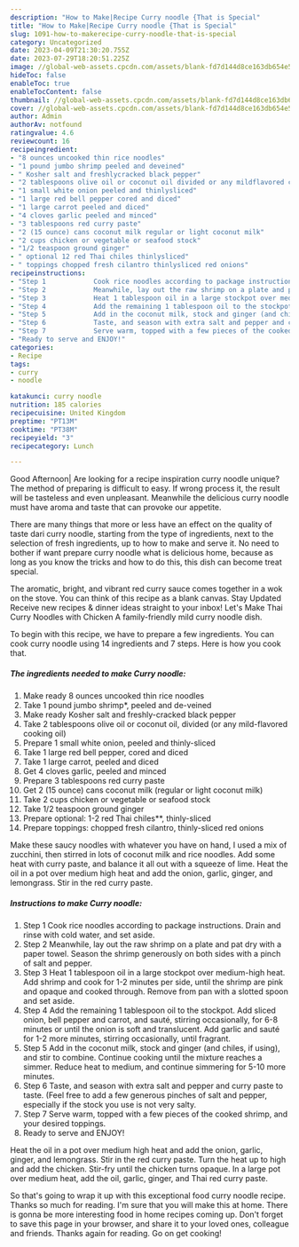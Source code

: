 ```yaml
---
description: "How to Make|Recipe Curry noodle {That is Special"
title: "How to Make|Recipe Curry noodle {That is Special"
slug: 1091-how-to-makerecipe-curry-noodle-that-is-special
category: Uncategorized
date: 2023-04-09T21:30:20.755Z
date: 2023-07-29T18:20:51.225Z
image: //global-web-assets.cpcdn.com/assets/blank-fd7d144d8ce163db654e5a02c40b08a2775adb7897d16e4062681dc7e1b2800f.png
hideToc: false
enableToc: true
enableTocContent: false
thumbnail: //global-web-assets.cpcdn.com/assets/blank-fd7d144d8ce163db654e5a02c40b08a2775adb7897d16e4062681dc7e1b2800f.png
cover: //global-web-assets.cpcdn.com/assets/blank-fd7d144d8ce163db654e5a02c40b08a2775adb7897d16e4062681dc7e1b2800f.png
author: Admin
authorAv: notfound
ratingvalue: 4.6
reviewcount: 16
recipeingredient:
- "8 ounces uncooked thin rice noodles"
- "1 pound jumbo shrimp peeled and deveined"
- " Kosher salt and freshlycracked black pepper"
- "2 tablespoons olive oil or coconut oil divided or any mildflavored cooking oil"
- "1 small white onion peeled and thinlysliced"
- "1 large red bell pepper cored and diced"
- "1 large carrot peeled and diced"
- "4 cloves garlic peeled and minced"
- "3 tablespoons red curry paste"
- "2 (15 ounce) cans coconut milk regular or light coconut milk"
- "2 cups chicken or vegetable or seafood stock"
- "1/2 teaspoon ground ginger"
- " optional 12 red Thai chiles thinlysliced"
- " toppings chopped fresh cilantro thinlysliced red onions"
recipeinstructions:
- "Step 1            Cook rice noodles according to package instructions. Drain and rinse with cold water, and set aside."
- "Step 2            Meanwhile, lay out the raw shrimp on a plate and pat dry with a paper towel. Season the shrimp generously on both sides with a pinch of salt and pepper."
- "Step 3            Heat 1 tablespoon oil in a large stockpot over medium-high heat. Add shrimp and cook for 1-2 minutes per side, until the shrimp are pink and opaque and cooked through. Remove from pan with a slotted spoon and set aside."
- "Step 4            Add the remaining 1 tablespoon oil to the stockpot. Add sliced onion, bell pepper and carrot, and sauté, stirring occasionally, for 6-8 minutes or until the onion is soft and translucent. Add garlic and sauté for 1-2 more minutes, stirring occasionally, until fragrant."
- "Step 5            Add in the coconut milk, stock and ginger (and chiles, if using), and stir to combine. Continue cooking until the mixture reaches a simmer. Reduce heat to medium, and continue simmering for 5-10 more minutes."
- "Step 6            Taste, and season with extra salt and pepper and curry paste to taste. (Feel free to add a few generous pinches of salt and pepper, especially if the stock you use is not very salty."
- "Step 7            Serve warm, topped with a few pieces of the cooked shrimp, and your desired toppings."
- "Ready to serve and ENJOY!"
categories:
- Recipe
tags:
- curry
- noodle

katakunci: curry noodle 
nutrition: 185 calories
recipecuisine: United Kingdom
preptime: "PT13M"
cooktime: "PT38M"
recipeyield: "3"
recipecategory: Lunch

---
```



Good Afternoon| Are looking for a recipe inspiration curry noodle unique? The method of preparing is difficult to easy. If wrong process it, the result will be tasteless and even unpleasant. Meanwhile the delicious curry noodle must have aroma and taste that can provoke our appetite.






There are many things that more or less have an effect on the quality of taste dari curry noodle, starting from the type of ingredients, next to the selection of fresh ingredients, up to how to make and serve it. No need to bother if want prepare curry noodle what is delicious home, because as long as you know the tricks and how to do this, this dish can become treat special.


The aromatic, bright, and vibrant red curry sauce comes together in a wok on the stove. You can think of this recipe as a blank canvas. Stay Updated Receive new recipes &amp; dinner ideas straight to your inbox! Let&#39;s Make Thai Curry Noodles with Chicken A family-friendly mild curry noodle dish.


To begin with this recipe, we have to prepare a few ingredients. You can cook curry noodle using 14 ingredients and 7 steps. Here is how you cook that.

<!--inarticleads1-->

##### The ingredients needed to make Curry noodle:

1. Make ready 8 ounces uncooked thin rice noodles
1. Take 1 pound jumbo shrimp*, peeled and de-veined
1. Make ready  Kosher salt and freshly-cracked black pepper
1. Take 2 tablespoons olive oil or coconut oil, divided (or any mild-flavored cooking oil)
1. Prepare 1 small white onion, peeled and thinly-sliced
1. Take 1 large red bell pepper, cored and diced
1. Take 1 large carrot, peeled and diced
1. Get 4 cloves garlic, peeled and minced
1. Prepare 3 tablespoons red curry paste
1. Get 2 (15 ounce) cans coconut milk (regular or light coconut milk)
1. Take 2 cups chicken or vegetable or seafood stock
1. Take 1/2 teaspoon ground ginger
1. Prepare  optional: 1-2 red Thai chiles**, thinly-sliced
1. Prepare  toppings: chopped fresh cilantro, thinly-sliced red onions


Make these saucy noodles with whatever you have on hand, I used a mix of zucchini, then stirred in lots of coconut milk and rice noodles. Add some heat with curry paste, and balance it all out with a squeeze of lime. Heat the oil in a pot over medium high heat and add the onion, garlic, ginger, and lemongrass. Stir in the red curry paste. 

<!--inarticleads2-->

##### Instructions to make Curry noodle:

1. Step 1            Cook rice noodles according to package instructions. Drain and rinse with cold water, and set aside.
1. Step 2            Meanwhile, lay out the raw shrimp on a plate and pat dry with a paper towel. Season the shrimp generously on both sides with a pinch of salt and pepper.
1. Step 3            Heat 1 tablespoon oil in a large stockpot over medium-high heat. Add shrimp and cook for 1-2 minutes per side, until the shrimp are pink and opaque and cooked through. Remove from pan with a slotted spoon and set aside.
1. Step 4            Add the remaining 1 tablespoon oil to the stockpot. Add sliced onion, bell pepper and carrot, and sauté, stirring occasionally, for 6-8 minutes or until the onion is soft and translucent. Add garlic and sauté for 1-2 more minutes, stirring occasionally, until fragrant.
1. Step 5            Add in the coconut milk, stock and ginger (and chiles, if using), and stir to combine. Continue cooking until the mixture reaches a simmer. Reduce heat to medium, and continue simmering for 5-10 more minutes.
1. Step 6            Taste, and season with extra salt and pepper and curry paste to taste. (Feel free to add a few generous pinches of salt and pepper, especially if the stock you use is not very salty.
1. Step 7            Serve warm, topped with a few pieces of the cooked shrimp, and your desired toppings.
1. Ready to serve and ENJOY!

Heat the oil in a pot over medium high heat and add the onion, garlic, ginger, and lemongrass. Stir in the red curry paste. Turn the heat up to high and add the chicken. Stir-fry until the chicken turns opaque. In a large pot over medium heat, add the oil, garlic, ginger, and Thai red curry paste. 

So that's going to wrap it up with this exceptional food curry noodle recipe. Thanks so much for reading. I'm sure that you will make this at home. There is gonna be more interesting food in home recipes coming up. Don't forget to save this page in your browser, and share it to your loved ones, colleague and friends. Thanks again for reading. Go on get cooking!
